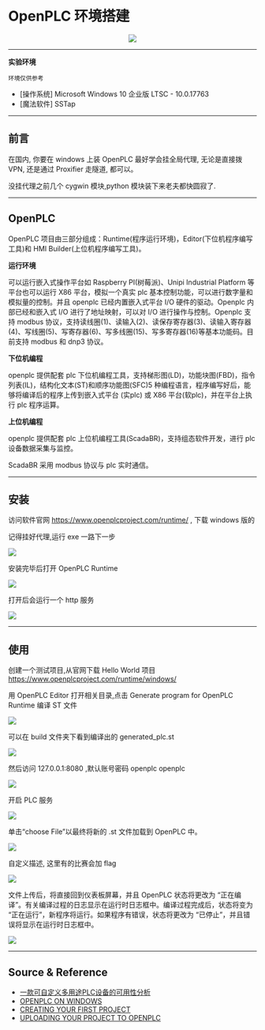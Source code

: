 # OpenPLC 环境搭建

<p align="center">
    <img src="../../../../assets/img/banner/OpenPLC.png">
</p>

---

**实验环境**

`环境仅供参考`

- [操作系统] Microsoft Windows 10 企业版 LTSC - 10.0.17763
- [魔法软件] SSTap

---

## 前言

在国内, 你要在 windows 上装 OpenPLC 最好学会挂全局代理, 无论是直接拨 VPN, 还是通过 Proxifier 走隧道, 都可以。

没挂代理之前几个 cygwin 模块,python 模块装下来老夫都快圆寂了.

---

## OpenPLC

OpenPLC 项目由三部分组成：Runtime(程序运行环境)，Editor(下位机程序编写工具)和 HMI Builder(上位机程序编写工具)。

**运行环境**

可以运行嵌入式操作平台如 Raspberry PI(树莓派)、Unipi Industrial Platform 等平台也可以运行 X86 平台，模拟一个真实 plc 基本控制功能，可以进行数字量和模拟量的控制。并且 openplc 已经内置嵌入式平台 I/O 硬件的驱动。Openplc 内部已经和嵌入式 I/O 进行了地址映射，可以对 I/O 进行操作与控制。Openplc 支持 modbus 协议，支持读线圈(1)、读输入(2)、读保存寄存器(3)、读输入寄存器(4)、写线圈(5)、写寄存器(6)、写多线圈(15)、写多寄存器(16)等基本功能码。目前支持 modbus 和 dnp3 协议。

**下位机编程**

openplc 提供配套 plc 下位机编程工具，支持梯形图(LD)，功能块图(FBD)，指令列表(IL)，结构化文本(ST)和顺序功能图(SFC)5 种编程语言，程序编写好后，能够将编译后的程序上传到嵌入式平台 (实plc) 或 X86 平台(软plc)，并在平台上执行 plc 程序运算。

**上位机编程**

openplc 提供配套 plc 上位机编程工具(ScadaBR)，支持组态软件开发，进行 plc 设备数据采集与监控。

ScadaBR 采用 modbus 协议与 plc 实时通信。

---

## 安装

访问软件官网 https://www.openplcproject.com/runtime/ , 下载 windows 版的

记得挂好代理,运行 exe 一路下一步

![](../../../../assets/img/Security/ICS/实验/OpenPLC环境搭建/1.png)

安装完毕后打开 OpenPLC Runtime

![](../../../../assets/img/Security/ICS/实验/OpenPLC环境搭建/2.png)

打开后会运行一个 http 服务

![](../../../../assets/img/Security/ICS/实验/OpenPLC环境搭建/10.png)

---

## 使用

创建一个测试项目,从官网下载 Hello World 项目 https://www.openplcproject.com/runtime/windows/

用 OpenPLC Editor 打开相关目录,点击 Generate program for OpenPLC Runtime 编译 ST 文件

![](../../../../assets/img/Security/ICS/实验/OpenPLC环境搭建/3.png)

可以在 build 文件夹下看到编译出的 generated_plc.st

![](../../../../assets/img/Security/ICS/实验/OpenPLC环境搭建/4.png)

然后访问 127.0.0.1:8080 ,默认账号密码 openplc openplc

![](../../../../assets/img/Security/ICS/实验/OpenPLC环境搭建/9.png)

开启 PLC 服务

![](../../../../assets/img/Security/ICS/实验/OpenPLC环境搭建/5.png)

单击“choose File”以最终将新的 .st 文件加载到 OpenPLC 中。

![](../../../../assets/img/Security/ICS/实验/OpenPLC环境搭建/6.png)

自定义描述, 这里有的比赛会加 flag

![](../../../../assets/img/Security/ICS/实验/OpenPLC环境搭建/7.png)

文件上传后，将直接回到仪表板屏幕，并且 OpenPLC 状态将更改为 “正在编译”。有关编译过程的日志显示在运行时日志框中。编译过程完成后，状态将变为 “正在运行”，新程序将运行。如果程序有错误，状态将更改为 “已停止”，并且错误将显示在运行时日志框中。

![](../../../../assets/img/Security/ICS/实验/OpenPLC环境搭建/8.png)

---

## Source & Reference

- [一款可自定义多用途PLC设备的可用性分析](https://www.freebuf.com/articles/ics-articles/213018.html)
- [OPENPLC ON WINDOWS](https://www.openplcproject.com/runtime/windows/)
- [CREATING YOUR FIRST PROJECT](https://www.openplcproject.com/reference/basics/first-project.html)
- [UPLOADING YOUR PROJECT TO OPENPLC](https://www.openplcproject.com/reference/basics/upload)
